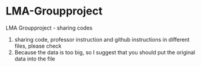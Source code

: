 # LMA-Groupproject
LMA Groupproject - sharing codes 
1. sharing code, professor instruction and github instructions in different files, please check
2. Because the data is too big, so I suggest that you should put the original data into the file
